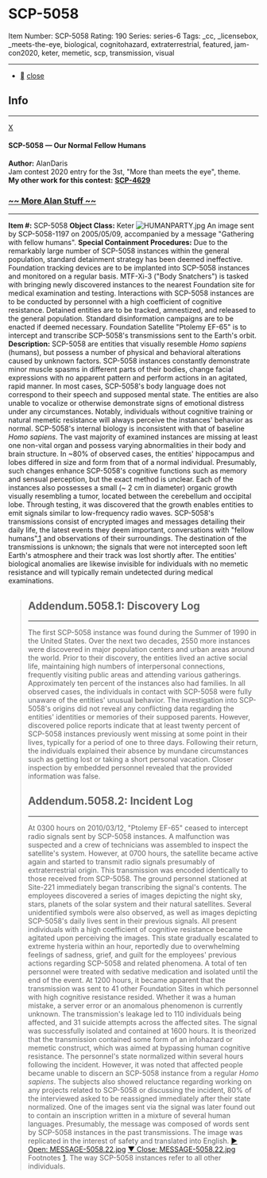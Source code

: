 # SCP-5058
Item Number: SCP-5058
Rating: 190
Series: series-6
Tags: _cc, _licensebox, _meets-the-eye, biological, cognitohazard, extraterrestrial, featured, jam-con2020, keter, memetic, scp, transmission, visual

---

  * [](javascript:;)
[close](javascript:;)
## Info
* * *
[X](javascript:;)
#### SCP-5058 — Our Normal Fellow Humans
**Author:** AlanDaris  
Jam contest 2020 entry for the 3st, "More than meets the eye", theme.  
**My other work for this contest:** **[SCP-4629](/scp-4629)**
### [~~ More Alan Stuff ~~](http://www.scp-wiki.net/alandaris)
* * *

**Item #:** SCP-5058
**Object Class:** Keter
![HUMANPARTY.jpg](https://scp-wiki.wdfiles.com/local--files/scp-5058/HUMANPARTY.jpg)
An image sent by SCP-5058-1197 on 2005/05/09, accompanied by a message "Gathering with fellow humans".
**Special Containment Procedures:** Due to the remarkably large number of SCP-5058 instances within the general population, standard detainment strategy has been deemed ineffective.
Foundation tracking devices are to be implanted into SCP-5058 instances and monitored on a regular basis. MTF-Xi-3 ("Body Snatchers") is tasked with bringing newly discovered instances to the nearest Foundation site for medical examination and testing. Interactions with SCP-5058 instances are to be conducted by personnel with a high coefficient of cognitive resistance. Detained entities are to be tracked, amnestized, and released to the general population. Standard disinformation campaigns are to be enacted if deemed necessary.
Foundation Satellite "Ptolemy EF-65" is to intercept and transcribe SCP-5058's transmissions sent to the Earth's orbit.
**Description:** SCP-5058 are entities that visually resemble _Homo sapiens_ (humans), but possess a number of physical and behavioral alterations caused by unknown factors.
SCP-5058 instances constantly demonstrate minor muscle spasms in different parts of their bodies, change facial expressions with no apparent pattern and perform actions in an agitated, rapid manner. In most cases, SCP-5058's body language does not correspond to their speech and supposed mental state. The entities are also unable to vocalize or otherwise demonstrate signs of emotional distress under any circumstances. Notably, individuals without cognitive training or natural memetic resistance will always perceive the instances' behavior as normal.
SCP-5058's internal biology is inconsistent with that of baseline _Homo sapiens_. The vast majority of examined instances are missing at least one non-vital organ and possess varying abnormalities in their body and brain structure. In ~80% of observed cases, the entities' hippocampus and lobes differed in size and form from that of a normal individual. Presumably, such changes enhance SCP-5058's cognitive functions such as memory and sensual perception, but the exact method is unclear.
Each of the instances also possesses a small (~ 2 cm in diameter) organic growth visually resembling a tumor, located between the cerebellum and occipital lobe. Through testing, it was discovered that the growth enables entities to emit signals similar to low-frequency radio waves. SCP-5058's transmissions consist of encrypted images and messages detailing their daily life, the latest events they deem important, conversations with "fellow humans",[1](javascript:;) and observations of their surroundings. The destination of the transmissions is unknown; the signals that were not intercepted soon left Earth's atmosphere and their track was lost shortly after.
The entities' biological anomalies are likewise invisible for individuals with no memetic resistance and will typically remain undetected during medical examinations.
> ## Addendum.5058.1: Discovery Log
> * * *
> The first SCP-5058 instance was found during the Summer of 1990 in the United States. Over the next two decades, 2550 more instances were discovered in major population centers and urban areas around the world. Prior to their discovery, the entities lived an active social life, maintaining high numbers of interpersonal connections, frequently visiting public areas and attending various gatherings. Approximately ten percent of the instances also had families. In all observed cases, the individuals in contact with SCP-5058 were fully unaware of the entities' unusual behavior.
> The investigation into SCP-5058's origins did not reveal any conflicting data regarding the entities' identities or memories of their supposed parents. However, discovered police reports indicate that at least twenty percent of SCP-5058 instances previously went missing at some point in their lives, typically for a period of one to three days. Following their return, the individuals explained their absence by mundane circumstances such as getting lost or taking a short personal vacation. Closer inspection by embedded personnel revealed that the provided information was false.
> ## Addendum.5058.2: Incident Log
> * * *
> At 0300 hours on 2010/03/12, "Ptolemy EF-65" ceased to intercept radio signals sent by SCP-5058 instances. A malfunction was suspected and a crew of technicians was assembled to inspect the satellite's system. However, at 0700 hours, the satellite became active again and started to transmit radio signals presumably of extraterrestrial origin. This transmission was encoded identically to those received from SCP-5058. The ground personnel stationed at Site-221 immediately began transcribing the signal's contents. The employees discovered a series of images depicting the night sky, stars, planets of the solar system and their natural satellites. Several unidentified symbols were also observed, as well as images depicting SCP-5058's daily lives sent in their previous signals.
> All present individuals with a high coefficient of cognitive resistance became agitated upon perceiving the images. This state gradually escalated to extreme hysteria within an hour, reportedly due to overwhelming feelings of sadness, grief, and guilt for the employees' previous actions regarding SCP-5058 and related phenomena. A total of ten personnel were treated with sedative medication and isolated until the end of the event.
> At 1200 hours, it became apparent that the transmission was sent to 41 other Foundation Sites in which personnel with high cognitive resistance resided. Whether it was a human mistake, a server error or an anomalous phenomenon is currently unknown. The transmission's leakage led to 110 individuals being affected, and 31 suicide attempts across the affected sites. The signal was successfully isolated and contained at 1600 hours.
> It is theorized that the transmission contained some form of an infohazard or memetic construct, which was aimed at bypassing human cognitive resistance. The personnel's state normalized within several hours following the incident. However, it was noted that affected people became unable to discern an SCP-5058 instance from a regular _Homo sapiens_. The subjects also showed reluctance regarding working on any projects related to SCP-5058 or discussing the incident, 80% of the interviewed asked to be reassigned immediately after their state normalized.
> One of the images sent via the signal was later found out to contain an inscription written in a mixture of several human languages. Presumably, the message was composed of words sent by SCP-5058 instances in the past transmissions. The image was replicated in the interest of safety and translated into English.
[► Open: MESSAGE-5058.22.jpg](javascript:;)
[▼ Close: MESSAGE-5058.22.jpg](javascript:;)
Footnotes
[1](javascript:;). The way SCP-5058 instances refer to all other individuals.